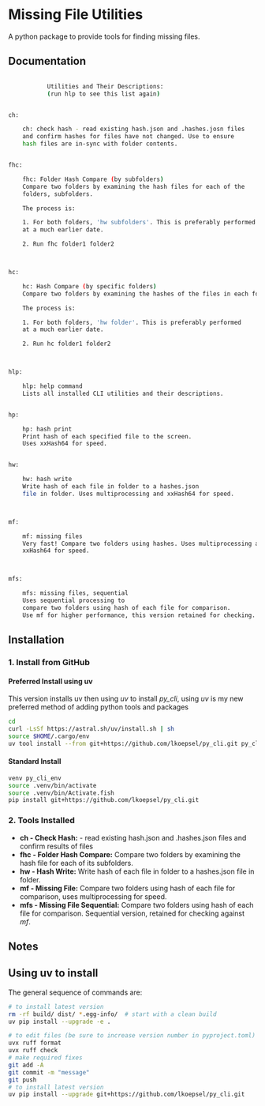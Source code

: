 # Missing File Utilities
A python package to provide tools for finding missing files.

## Documentation
```bash

           Utilities and Their Descriptions:
           (run hlp to see this list again)


ch:

    ch: check hash - read existing hash.json and .hashes.josn files
    and confirm hashes for files have not changed. Use to ensure
    hash files are in-sync with folder contents.


fhc:

    fhc: Folder Hash Compare (by subfolders)
    Compare two folders by examining the hash files for each of the
    folders, subfolders.

    The process is:

    1. For both folders, 'hw subfolders'. This is preferably performed
    at a much earlier date.

    2. Run fhc folder1 folder2



hc:

    hc: Hash Compare (by specific folders)
    Compare two folders by examining the hashes of the files in each folder

    The process is:

    1. For both folders, 'hw folder'. This is preferably performed
    at a much earlier date.

    2. Run hc folder1 folder2



hlp:

    hlp: help command
    Lists all installed CLI utilities and their descriptions.


hp:

    hp: hash print
    Print hash of each specified file to the screen.
    Uses xxHash64 for speed.


hw:

    hw: hash write
    Write hash of each file in folder to a hashes.json
    file in folder. Uses multiprocessing and xxHash64 for speed.



mf:

    mf: missing files
    Very fast! Compare two folders using hashes. Uses multiprocessing and
    xxHash64 for speed.



mfs:

    mfs: missing files, sequential
    Uses sequential processing to
    compare two folders using hash of each file for comparison.
    Use mf for higher performance, this version retained for checking.

```

## Installation

### 1. Install from GitHub
#### Preferred Install using uv
This version installs uv then using *uv* to install *py_cli*, using *uv* is my new preferred method of adding python tools and packages
```bash
cd
curl -LsSf https://astral.sh/uv/install.sh | sh
source $HOME/.cargo/env
uv tool install --from git+https://github.com/lkoepsel/py_cli.git py_cli
```

#### Standard Install
```bash
venv py_cli_env
source .venv/bin/activate
source .venv/bin/Activate.fish
pip install git+https://github.com/lkoepsel/py_cli.git
```

### 2. Tools Installed
* **ch - Check Hash:** - read existing hash.json and .hashes.json files and confirm results of files
* **fhc -  Folder Hash Compare:** Compare two folders by examining the hash file for each of its subfolders.
* **hw - Hash Write:** Write hash of each file in folder to a hashes.json file in folder.
* **mf - Missing File:** Compare two folders using hash of each file for comparison, uses multiprocessing for speed.
* **mfs - Missing File Sequential:** Compare two folders using hash of each file for comparison. Sequential version, retained for checking against *mf*.

## Notes

## Using uv to install

The general sequence of commands are:
```bash
# to install latest version
rm -rf build/ dist/ *.egg-info/  # start with a clean build
uv pip install --upgrade -e .

# to edit files (be sure to increase version number in pyproject.toml)
uvx ruff format
uvx ruff check
# make required fixes
git add -A
git commit -m "message"
git push
# to install latest version
uv pip install --upgrade git+https://github.com/lkoepsel/py_cli.git
```
